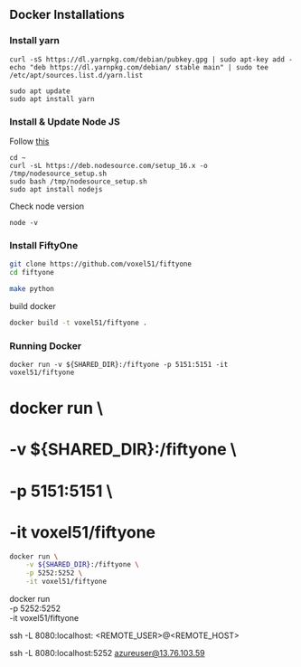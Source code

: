 ## Docker Installations
### Install yarn
```
curl -sS https://dl.yarnpkg.com/debian/pubkey.gpg | sudo apt-key add -
echo "deb https://dl.yarnpkg.com/debian/ stable main" | sudo tee /etc/apt/sources.list.d/yarn.list
```
```
sudo apt update
sudo apt install yarn
```

### Install & Update Node JS
Follow [this](https://www.digitalocean.com/community/tutorials/how-to-install-node-js-on-ubuntu-20-04)
```
cd ~
curl -sL https://deb.nodesource.com/setup_16.x -o /tmp/nodesource_setup.sh
sudo bash /tmp/nodesource_setup.sh
sudo apt install nodejs
```
Check node version
```
node -v
```

### Install FiftyOne
```bash
git clone https://github.com/voxel51/fiftyone
cd fiftyone
```

```bash
make python
```

build docker
```bash
docker build -t voxel51/fiftyone .
```

### Running Docker
```
docker run -v ${SHARED_DIR}:/fiftyone -p 5151:5151 -it voxel51/fiftyone
```

#   docker run \
#       -v ${SHARED_DIR}:/fiftyone \
#       -p 5151:5151 \
#       -it voxel51/fiftyone

```bash
docker run \
    -v ${SHARED_DIR}:/fiftyone \
    -p 5252:5252 \
    -it voxel51/fiftyone
```

docker run \
    -p 5252:5252 \
    -it voxel51/fiftyone

ssh -L 8080:localhost:<PORT> <REMOTE_USER>@<REMOTE_HOST>

ssh -L 8080:localhost:5252 azureuser@13.76.103.59